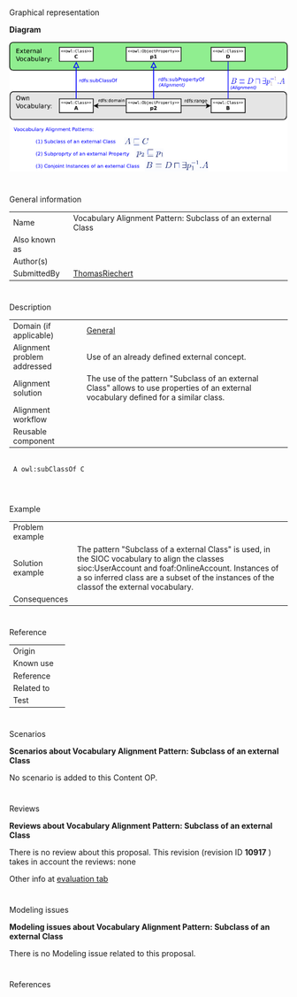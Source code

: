 # 

 Graphical representation



__Diagram__ 





[![Image:Alignment-odp.png](../public/images/6/65/Alignment-odp.png)](../../Image/Alignment-odp.png "Image:Alignment-odp.png")





# 

 General information




|  |  |
| --- | --- |
|  Name  |  Vocabulary Alignment Pattern: Subclass of an external Class  |
|  Also known as  |  |
|  Author(s)  |  |
|  SubmittedBy  | [ThomasRiechert](../../User/ThomasRiechert "User:ThomasRiechert")  |



  





# 

 Description




|  |  |
| --- | --- |
|  Domain (if applicable)  | [General](http://ontologydesignpatterns.org/wiki/index.php?title=General&action=edit&redlink=1 "General (not yet written)")  |
|  Alignment problem addressed  |  Use of an already defined external concept.  |
|  Alignment solution  |  The use of the pattern "Subclass of an external Class" allows to use properties of an external vocabulary defined for a similar class.  |
|  Alignment workflow  |  |
|  Reusable component  |  |



```

 A owl:subClassOf C
 

```


  





# 

 Example




|  |  |
| --- | --- |
|  Problem example  |  |
|  Solution example  |  The pattern "Subclass of a external Class" is used, in the SIOC vocabulary to align the classes sioc:UserAccount and foaf:OnlineAccount. Instances of a  so inferred class are a subset of the instances of the classof the external vocabulary.  |
|  Consequences  |  |



  





# 

 Reference




|  |  |
| --- | --- |
|  Origin  |  |
|  Known use  |  |
|  Reference  |  |
|  Related to  |  |
|  Test  |  |



  





# 

 Scenarios




__Scenarios about Vocabulary Alignment Pattern: Subclass of an external Class__ 


 No scenario is added to this Content OP.
 




# 

 Reviews




__Reviews about Vocabulary Alignment Pattern: Subclass of an external Class__ 


 There is no review about this proposal.
This revision (revision ID
 __10917__ 
 ) takes in account the reviews: none
 



 Other info at
 [evaluation tab](http://ontologydesignpatterns.org/wiki/index.php?title=Submissions:Vocabulary_Alignment_Pattern:_Subclass_of_an_external_Class&action=evaluation "http://ontologydesignpatterns.org/wiki/index.php?title=Submissions:Vocabulary_Alignment_Pattern:_Subclass_of_an_external_Class&action=evaluation") 





  





# 

 Modeling issues




__Modeling issues about Vocabulary Alignment Pattern: Subclass of an external Class__ 


 There is no Modeling issue related to this proposal.
 




  





# 

 References